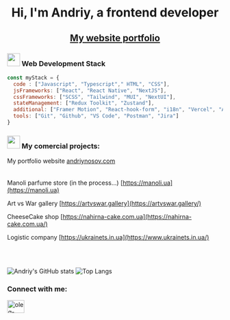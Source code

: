 <h1 align="center">Hi, I'm Andriy, a frontend developer</h1>
<h2 align="center"><a href="https://andriynosov.com/" target="_blank" rel="noreferrer">My website portfolio</a></h2>


### <img src="https://media.giphy.com/media/WUlplcMpOCEmTGBtBW/giphy.gif" width="30"> Web Development Stack

```javascript
const myStack = {
  code : ["Javascript", "Typescript"," HTML", "CSS"],
  jsFrameworks: ["React", "React Native", "NextJS"],
  cssFrameworks: ["SCSS", "Tailwind", "MUI", "NextUI"],
  stateManagement: ["Redux Toolkit", "Zustand"],
  additional: ["Framer Motion", "React-hook-form", "i18n", "Vercel", "AWS"],
  tools: ["Git", "Github", "VS Code", "Postman", "Jira"]
}
```

### <img src="https://emojis.slackmojis.com/emojis/images/1531849430/4246/blob-sunglasses.gif?1531849430" width="30"/> My comercial projects:

My portfolio website [andriynosov.com](https://andriynosov.com)
<br />
<br />
<br />
Manoli parfume store (in the process...) [https://manoli.ua](https://manoli.ua)

Art vs War gallery [https://artvswar.gallery](https://artvswar.gallery/)

CheeseCake shop [https://nahirna-cake.com.ua](https://nahirna-cake.com.ua/)

Logistic company [https://ukrainets.in.ua](https://www.ukrainets.in.ua/)

<br />
<br />

![Andriy's GitHub stats](https://github-readme-stats.vercel.app/api?username=nosovandriy&show_icons=true&theme=transparent) ![Top Langs](https://github-readme-stats.vercel.app/api/top-langs/?username=nosovandriy&layout=compact)


<h3 align="left">Connect with me:</h3>
<p align="left">
<a href="https://www.linkedin.com/in/andriy-nosov/" target="blank"><img align="center" src="https://raw.githubusercontent.com/rahuldkjain/github-profile-readme-generator/master/src/images/icons/Social/linked-in-alt.svg" alt="oleg-vetrov-a580b5238" height="30" width="40" /></a>
</p>
